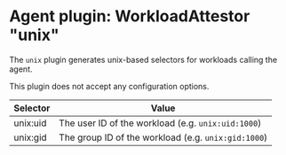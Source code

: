 # Agent plugin: WorkloadAttestor "unix"

The `unix` plugin generates unix-based selectors for workloads calling the agent.

This plugin does not accept any configuration options.

| Selector | Value |
| -------- | ----- |
| unix:uid | The user ID of the workload (e.g. `unix:uid:1000`) |
| unix:gid | The group ID of the workload (e.g. `unix:gid:1000`) |